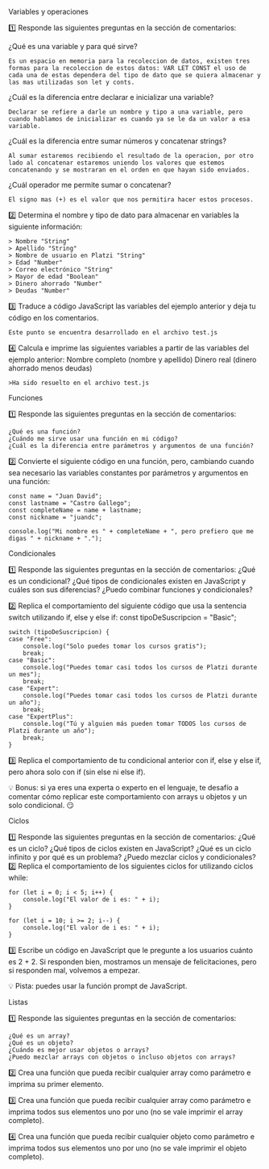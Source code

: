 Variables y operaciones

1️⃣ Responde las siguientes preguntas en la sección de comentarios:

¿Qué es una variable y para qué sirve?

    Es un espacio en memoria para la recoleccion de datos, existen tres formas para la recoleccion de estos datos: VAR LET CONST el uso de cada una de estas dependera del tipo de dato que se quiera almacenar y las mas utilizadas son let y conts.

¿Cuál es la diferencia entre declarar e inicializar una variable?

    Declarar se refiere a darle un nombre y tipo a una variable, pero cuando hablamos de inicializar es cuando ya se le da un valor a esa variable.

¿Cuál es la diferencia entre sumar números y concatenar strings?

    Al sumar estaremos recibiendo el resultado de la operacion, por otro lado al concatenar estaremos uniendo los valores que estemos concatenando y se mostraran en el orden en que hayan sido enviados.

¿Cuál operador me permite sumar o concatenar?

    El signo mas (+) es el valor que nos permitira hacer estos procesos.

2️⃣ Determina el nombre y tipo de dato para almacenar en variables la siguiente información:

    > Nombre "String"
    > Apellido "String"
    > Nombre de usuario en Platzi "String"
    > Edad "Number"
    > Correo electrónico "String"
    > Mayor de edad "Boolean"
    > Dinero ahorrado "Number"
    > Deudas "Number"

3️⃣ Traduce a código JavaScript las variables del ejemplo anterior y deja tu código en los comentarios.

    Este punto se encuentra desarrollado en el archivo test.js

4️⃣ Calcula e imprime las siguientes variables a partir de las variables del ejemplo anterior:
    Nombre completo (nombre y apellido)
    Dinero real (dinero ahorrado menos deudas)

    >Ha sido resuelto en el archivo test.js

Funciones

1️⃣ Responde las siguientes preguntas en la sección de comentarios:

    ¿Qué es una función?
    ¿Cuándo me sirve usar una función en mi código?
    ¿Cuál es la diferencia entre parámetros y argumentos de una función?

2️⃣ Convierte el siguiente código en una función, pero, cambiando cuando sea necesario las variables constantes por parámetros y argumentos en una función:

    const name = "Juan David";
    const lastname = "Castro Gallego";
    const completeName = name + lastname;
    const nickname = "juandc";

    console.log("Mi nombre es " + completeName + ", pero prefiero que me digas " + nickname + ".");

Condicionales

1️⃣ Responde las siguientes preguntas en la sección de comentarios:
    ¿Qué es un condicional?
    ¿Qué tipos de condicionales existen en JavaScript y cuáles son sus diferencias?
    ¿Puedo combinar funciones y condicionales?

2️⃣ Replica el comportamiento del siguiente código que usa la sentencia switch utilizando if, else y else if:
const tipoDeSuscripcion = "Basic";

    switch (tipoDeSuscripcion) {
    case "Free":
        console.log("Solo puedes tomar los cursos gratis");
        break;
    case "Basic":
        console.log("Puedes tomar casi todos los cursos de Platzi durante un mes");
        break;
    case "Expert":
        console.log("Puedes tomar casi todos los cursos de Platzi durante un año");
        break;
    case "ExpertPlus":
        console.log("Tú y alguien más pueden tomar TODOS los cursos de Platzi durante un año");
        break;
    }
3️⃣ Replica el comportamiento de tu condicional anterior con if, else y else if, pero ahora solo con if (sin else ni else if).

💡 Bonus: si ya eres una experta o experto en el lenguaje, te desafío a comentar cómo replicar este comportamiento con arrays u objetos y un solo condicional. 😏

Ciclos

1️⃣ Responde las siguientes preguntas en la sección de comentarios:
    ¿Qué es un ciclo?
    ¿Qué tipos de ciclos existen en JavaScript?
    ¿Qué es un ciclo infinito y por qué es un problema?
    ¿Puedo mezclar ciclos y condicionales?
2️⃣ Replica el comportamiento de los siguientes ciclos for utilizando ciclos while:

    for (let i = 0; i < 5; i++) {
        console.log("El valor de i es: " + i);
    }

    for (let i = 10; i >= 2; i--) {
        console.log("El valor de i es: " + i);
    }

3️⃣ Escribe un código en JavaScript que le pregunte a los usuarios cuánto es 2 + 2. Si responden bien, mostramos un mensaje de felicitaciones, pero si responden mal, volvemos a empezar.

💡 Pista: puedes usar la función prompt de JavaScript.

Listas

1️⃣ Responde las siguientes preguntas en la sección de comentarios:

    ¿Qué es un array?
    ¿Qué es un objeto?
    ¿Cuándo es mejor usar objetos o arrays?
    ¿Puedo mezclar arrays con objetos o incluso objetos con arrays?

2️⃣ Crea una función que pueda recibir cualquier array como parámetro e imprima su primer elemento.

3️⃣ Crea una función que pueda recibir cualquier array como parámetro e imprima todos sus elementos uno por uno (no se vale imprimir el array completo).

4️⃣ Crea una función que pueda recibir cualquier objeto como parámetro e imprima todos sus elementos uno por uno (no se vale imprimir el objeto completo).